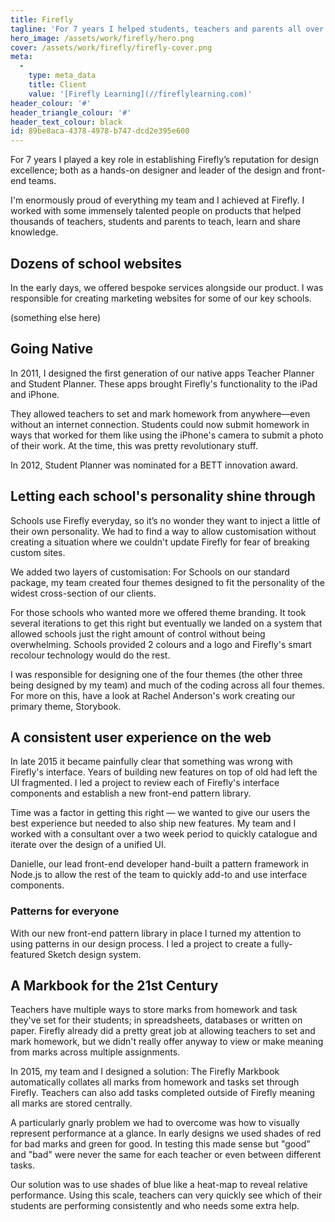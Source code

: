 ```yaml
---
title: Firefly
tagline: 'For 7 years I helped students, teachers and parents all over the world as Firefly''s Head of Design.'
hero_image: /assets/work/firefly/hero.png
cover: /assets/work/firefly/firefly-cover.png
meta:
  -
    type: meta_data
    title: Client
    value: '[Firefly Learning](//fireflylearning.com)'
header_colour: '#'
header_triangle_colour: '#'
header_text_colour: black
id: 89be8aca-4378-4978-b747-dcd2e395e600
---
```

For 7 years I played a key role in establishing Firefly’s reputation for design excellence; both as a hands-on designer and leader of the design and front-end teams.

I'm enormously proud of everything my team and I achieved at Firefly. I worked with some immensely talented people on products that helped thousands of teachers, students and parents to teach, learn and share knowledge.

## Dozens of school websites

In the early days, we offered bespoke services alongside our product. I was responsible for creating marketing websites for some of our key schools. 

(something else here)

## Going Native

In 2011, I designed the first generation of our native apps Teacher Planner and Student Planner. These apps brought Firefly's functionality to the iPad and iPhone. 

They allowed teachers to set and mark homework from anywhere—even without an internet connection. Students could now submit homework in ways that worked for them like using the iPhone's camera to submit a photo of their work. At the time, this was pretty revolutionary stuff. 

In 2012, Student Planner was nominated for a BETT innovation award. 

## Letting each school's personality shine through

Schools use Firefly everyday, so it’s no wonder they want to inject a little of their own personality. We had to find a way to allow customisation without creating a situation where we couldn't update Firefly for fear of breaking custom sites.

We added two layers of customisation: For Schools on our standard package, my team created four themes designed to fit the personality of the widest cross-section of our clients.

For those schools who wanted more we offered theme branding. It took several iterations to get this right but eventually we landed on a system that allowed schools just the right amount of control without being overwhelming. Schools provided 2 colours and a logo and Firefly's smart recolour technology would do the rest.

I was responsible for designing one of the four themes (the other three being designed by my team) and much of the coding across all four themes. For more on this, have a look at Rachel Anderson's work creating our primary theme, Storybook.

## A consistent user experience on the web

In late 2015 it became painfully clear that something was wrong with Firefly's interface. Years of building new features on top of old had left the UI fragmented. I led a project to review each of Firefly's interface components and establish a new front-end pattern library.

Time was a factor in getting this right — we wanted to give our users the best experience but needed to also ship new features. My team and I worked with a consultant over a two week period to quickly catalogue and iterate over the design of a unified UI.

Danielle, our lead front-end developer hand-built a pattern framework in Node.js to allow the rest of the team to quickly add-to and use interface components.

### Patterns for everyone

With our new front-end pattern library in place I turned my attention to using patterns in our design process. I led a project to create a fully-featured Sketch design system.

## A Markbook for the 21st Century 

Teachers have multiple ways to store marks from homework and task they've set for their students; in spreadsheets, databases or written on paper. Firefly already did a pretty great job at allowing teachers to set and mark homework, but we didn't really offer anyway to view or make meaning from marks across multiple assignments.

In 2015, my team and I designed a solution: The Firefly Markbook automatically collates all marks from homework and tasks set through Firefly. Teachers can also add tasks completed outside of Firefly meaning all marks are stored centrally.

A particularly gnarly problem we had to overcome was how to visually represent performance at a glance. In early designs we used shades of red for bad marks and green for good. In testing this made sense but  "good" and "bad" were never the same for each teacher or even between different tasks. 

Our solution was to use shades of blue like a heat-map to reveal relative performance. Using this scale, teachers can very quickly see which of their students are performing consistently and who needs some extra help.